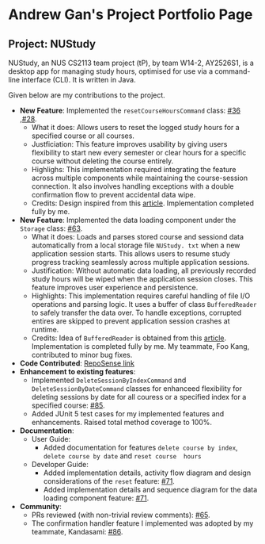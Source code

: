 # Andrew Gan's Project Portfolio Page

## Project: NUStudy
NUStudy, an NUS CS2113 team project (tP), by team W14-2, AY2526S1, is a desktop app for managing study hours, optimised 
for use via a command-line interface (CLI). It is written in Java.

Given below are my contributions to the project.

- __New Feature__: Implemented the `resetCourseHoursCommand` class:
[#36](https://github.com/AY2526S1-CS2113-W14-2/tp/pull/28) ,[#28](https://github.com/AY2526S1-CS2113-W14-2/tp/pull/28).
  - What it does: Allows users to reset the logged study hours for a specified course or all courses.
  - Justficiation: This feature improves usability by giving users flexibility to start new every semester or clear 
    hours for a specific course without deleting the course entirely.
  - Highlighs: This implementation required integrating the feature across multiple components while maintaining 
    the course-session connection. It also involves handling exceptions with a double confirmation flow to prevent 
    accidental data wipe. 
  - Credits: Design inspired from this
      [article](https://product-alpaca.medium.com/double-confirmation-to-be-or-not-to-be-ebae44c0609a). Implementation
      completed fully by me.
- __New Feature__: Implemented the data loading component under the `Storage` class:
[#63](https://github.com/AY2526S1-CS2113-W14-2/tp/pull/63).
  - What it does: Loads and parses stored course and sessiond data automatically from a local storage file `NUStudy.
  txt` when a new application session starts. This allows users to resume study progress tracking seamlessly across 
    multiple application sessions.
  - Justification: Without automatic data loading, all previously recorded study hours will be wiped when the 
    application session closes. This feature improves user experience and persistence.
  - Highlights: This implementation requires careful handling of file I/O operations and parsing logic. It uses a 
    buffer of class `BufferedReader` to safely transfer the data over. To handle exceptions, corrupted entires are 
    skipped to prevent application session crashes at runtime.
  - Credits: Idea of `BufferedReader` is obtained from this [article](https://www.geeksforgeeks.org/java/java-io-bufferedreader-class-java/).
  Implementation is completed fully by me. My teammate, Foo Kang, contributed to minor bug fixes. 
- __Code Contributed__:
  [RepoSense link](https://nus-cs2113-ay2526s1.github.io/tp-dashboard/?search=asytrix99&sort=groupTitle&sortWithin=title&timeframe=commit&mergegroup=&groupSelect=groupByRepos&breakdown=true&checkedFileTypes=docs~functional-code~test-code~other&since=2025-09-19T00%3A00%3A00&filteredFileName=&tabOpen=true&tabType=authorship&tabAuthor=asytrix99&tabRepo=AY2526S1-CS2113-W14-2%2Ftp%5Bmaster%5D&authorshipIsMergeGroup=false&authorshipFileTypes=docs~functional-code~test-code&authorshipIsBinaryFileTypeChecked=false&authorshipIsIgnoredFilesChecked=false)
- __Enhancement to existing features__:
  - Implemented `DeleteSessionByIndexCommand` and `DeleteSessionByDateCommand` classes for enhanceed flexibility for 
    deleting sessions by date for all couress or a specified index for a specified course:
  [#85](https://github.com/AY2526S1-CS2113-W14-2/tp/pull/85).
  - Added JUnit 5 test cases for my implemented features and enhancements. Raised total method 
    coverage to 100%.
- __Documentation__:
  - User Guide:
    - Added documentation for features `delete course by index`, `delete course by date` and `reset course 
      hours`
  - Developer Guide:
    - Added implementation details, activity flow diagram and design considerations of the `reset` feature:
    [#71](https://github.com/AY2526S1-CS2113-W14-2/tp/pull/71).
    - Added implementation details and sequence diagram for the data loading component feature:
    [#71](https://github.com/AY2526S1-CS2113-W14-2/tp/pull/71).
- __Community__:
  - PRs reviewed (with non-trivial review comments): [#65](https://github.com/AY2526S1-CS2113-W14-2/tp/pull/65).
  - The confirmation handler feature I implemented was adopted by my teammate, Kandasami:
  [#86](https://github.com/AY2526S1-CS2113-W14-2/tp/pull/86/commits/7851392286677e1166ed8fa23afafc82f468bb60).